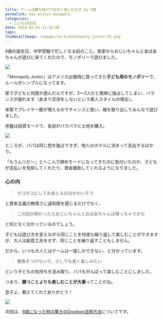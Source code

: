 ```yaml
---
title: ゲームは勝ち負けではなく楽しむもの by 9歳
permalink: boy-enjoys-monopoly
categories:
  - こどもIA日記
date: 2014-02-03 11:55:00
tags:
thumbnailImage: /images/ia-kid/monopoly-junior-01.png
---
```


9歳の誕生日、中学受験で忙しくなる前のこと。実家からおじいちゃんとあばあちゃんが遊びに来てくれたので、モノポリーで遊びました。
<!-- more -->

![](/images/ia-kid/monopoly-junior-01.png)

「Monopoly Junior」はアメリカ出張時に買ってきた**子ども用のモノポリー**で、ルールがシンプルになってます。

家で子どもと何度か遊んだんですが、2〜3人だと簡単に独占してしまい、バランスが崩れます（あまり交渉をしないという素人スタイルの場合）。

来客でプレイヤー数が増えるのでチャンスと思い、箱を取り出してみんなで遊びました。

序盤は投資モードで、各自がパラパラと土地を購入。

![](/images/ia-kid/monopoly-junior-02.png)

ところが、パパは同じ色を独占できず、他人のホテルに泊まって支出するばかり。

「もうムリだ〜」とへこんで諦めモードになってきたのに気付いたのか、子どもが支払いを免除してくれたり、資金援助してくれるようになりました。

### 心の内

> ボコボコにしてお金とるのはかわいそう

と資本主義の無情さに違和感を感じるだけでなく、

> この回が終わったらおじいちゃんとおばあちゃんは帰っちゃうかも

と何となく分かっているのでしょう。

子どもは遊び方を変えながら同じことを何度も繰り返して楽しむことができますが、大人は創意工夫をせず、同じことを繰り返すこともしません。

だから、いつも大人とはゲームは一度しかできない、と分かっています。

> 勝負をつけないで、少しでも長く楽しみたい

という子どもの気持ちを汲み取り、パパもがんばって楽しむことにしました。

つまり、**勝つことよりも楽しむことが大事**ってことだね。

息子よ、教えてくれてありがとう！

![](/images/ia-kid/birthday-party-9.png)

次回は、[9歳になった時の驚きのDropbox活用方法](../chat-via-dropbox-with-9years-child/)についてです。